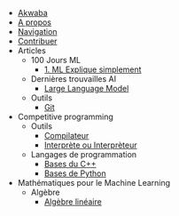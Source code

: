 - [Akwaba](index.md)
- [A propos](about.md)
- [Navigation](navigation.md)
- [Contribuer](support.md)
- Articles
    - 100 Jours ML
        - [1. ML Explique simplement](articles/100joursml/ml-explique-simple.md)
    - Dernières trouvailles AI
        - [Large Language Model](articles/news/high-level-llm.md)
    - Outils
        - [Git](articles/tools/git.md)
- Competitive programming
    - Outils
        - [Compilateur](cp/tools/compiler.md)
        - [Interprète ou Interprèteur](cp/tools/interpreter.md)
    - Langages de programmation
        - [Bases du C++](cp/programming-lang/cpp.md)
        - [Bases de Python](cp/programming-lang/python.md)
- Mathématiques pour le Machine Learning
    - Algèbre
        - [Algèbre linéaire](mml/algebra/al.md)